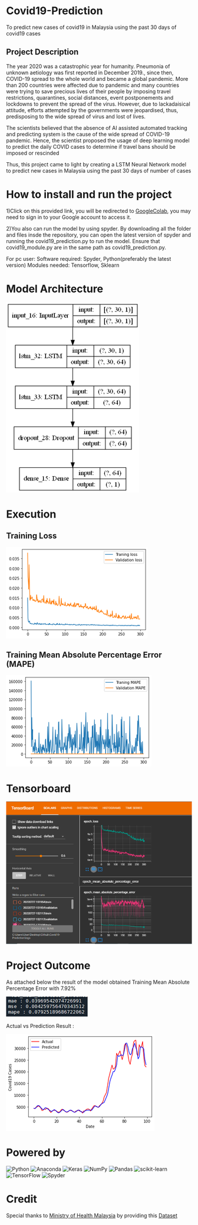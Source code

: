 # Covid19-Prediction
 To predict new cases of covid19 in Malaysia using the past 30 days of covid19 cases

## Project Description
The year 2020 was a catastrophic year for humanity. Pneumonia of unknown aetiology was first reported in December 2019., since then, COVID-19 spread to the whole world and became a global pandemic. More than 200 countries were affected due to pandemic and many countries were trying to save precious lives of their people by imposing travel restrictions, quarantines, social distances, event postponements and lockdowns to prevent the spread of the virus. However, due to lackadaisical attitude, efforts attempted by the governments were jeopardised, thus, predisposing to the wide spread of virus and lost of lives.

The scientists believed that the absence of AI assisted automated tracking and predicting system is the cause of the wide spread of COVID-19 pandemic. Hence, the scientist proposed the usage of deep learning model to predict the daily COVID cases to determine if travel bans should be imposed or rescinded

Thus, this project came to light by creating a LSTM Neural Network model to predict new cases in Malaysia using the past 30 days of number of cases

# How to install and run the project
1)Click on this provided link, you will be redirected to [GoogleColab](https://colab.research.google.com/drive/14LJyx3_FTVT9kbKioHFe_Un1-FHtm7Fd?usp=sharing),
you may need to sign in to your Google account to access it.

2)You also can run the model by using spyder. By downloading all the folder and files insde the repository, you can open the latest version of spyder and running the covid19_prediction.py to run the model. Ensure that covid19_module.py are in the same path as covid19_prediction.py.

For pc user: 
Software required: Spyder, Python(preferably the latest version) 
Modules needed: Tensorflow, Sklearn

# Model Architecture

![PlotModel](https://github.com/shahirilfauzan/Covid19-Prediction/blob/a0cb62fbe06c0406ae1f2f8f147418318a2a9955/static/model.png)

# Execution

## Training Loss

![PlotLoss](https://github.com/shahirilfauzan/Covid19-Prediction/blob/a0cb62fbe06c0406ae1f2f8f147418318a2a9955/static/loss_graph.png)

## Training Mean Absolute Percentage Error (MAPE)

![PlotLoss](https://github.com/shahirilfauzan/Covid19-Prediction/blob/a0cb62fbe06c0406ae1f2f8f147418318a2a9955/static/mape_graph.png)

# Tensorboard

![Tensorboard](https://github.com/shahirilfauzan/Covid19-Prediction/blob/a0cb62fbe06c0406ae1f2f8f147418318a2a9955/static/tensorboard_result.PNG)

# Project Outcome
As attached below the result of the model obtained Training Mean Absolute Percentage Error with 7.92%

![MAPE](https://github.com/shahirilfauzan/Covid19-Prediction/blob/a0cb62fbe06c0406ae1f2f8f147418318a2a9955/static/mape_result.PNG)

Actual vs Prediction Result :

![Result](https://github.com/shahirilfauzan/Covid19-Prediction/blob/a0cb62fbe06c0406ae1f2f8f147418318a2a9955/static/covid19_result_inverse.png)

# Powered by

![Python](https://img.shields.io/badge/python-3670A0?style=for-the-badge&logo=python&logoColor=ffdd54)
 ![Anaconda](https://img.shields.io/badge/Anaconda-%2344A833.svg?style=for-the-badge&logo=anaconda&logoColor=white)
 ![Keras](https://img.shields.io/badge/Keras-%23D00000.svg?style=for-the-badge&logo=Keras&logoColor=white)
 ![NumPy](https://img.shields.io/badge/numpy-%23013243.svg?style=for-the-badge&logo=numpy&logoColor=white)
 ![Pandas](https://img.shields.io/badge/pandas-%23150458.svg?style=for-the-badge&logo=pandas&logoColor=white)
 ![scikit-learn](https://img.shields.io/badge/scikit--learn-%23F7931E.svg?style=for-the-badge&logo=scikit-learn&logoColor=white)
 ![TensorFlow](https://img.shields.io/badge/TensorFlow-%23FF6F00.svg?style=for-the-badge&logo=TensorFlow&logoColor=white)
![Spyder](https://img.shields.io/badge/Spyder-838485?style=for-the-badge&logo=spyder%20ide&logoColor=maroon)

# Credit
Special thanks to [Ministry of Health Malaysia](https://github.com/MoH-Malaysia) by providing this [Dataset](https://github.com/MoH-Malaysia/covid19-public)
